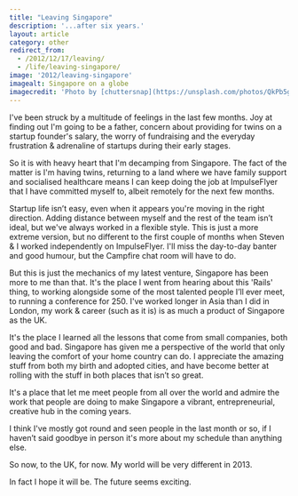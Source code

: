 ```yaml
---
title: "Leaving Singapore"
description: '...after six years.'
layout: article
category: other
redirect_from:
  - /2012/12/17/leaving/
  - /life/leaving-singapore/
image: '2012/leaving-singapore'
imagealt: Singapore on a globe
imagecredit: 'Photo by [chuttersnap](https://unsplash.com/photos/QkPb5g9p338) on Unsplash'
---
```


I've been struck by a multitude of feelings in the last few months. Joy at finding out I'm going to be a father, concern about providing for twins on a startup founder's salary, the worry of fundraising and the everyday frustration & adrenaline of startups during their early stages.

So it is with heavy heart that I'm decamping from Singapore. The fact of the matter is I'm having twins, returning to a land where we have family support and socialised healthcare means I can keep doing the job at ImpulseFlyer that I have committed myself to, albeit remotely for the next few months.

Startup life isn’t easy, even when it appears you're moving in the right direction. Adding distance between myself and the rest of the team isn’t ideal, but we've always worked in a flexible style. This is just a more extreme version, but no different to the first couple of months when Steven & I worked independently on ImpulseFlyer. I'll miss the day-to-day banter and good humour, but the Campfire chat room will have to do.

But this is just the mechanics of my latest venture, Singapore has been more to me than that. It's the place I went from hearing about this 'Rails' thing, to working alongside some of the most talented people I’ll ever meet, to running a conference for 250. I've worked longer in Asia than I did in London, my work & career (such as it is) is as much a product of Singapore as the UK.

It's the place I learned all the lessons that come from small companies, both good and bad. Singapore has given me a perspective of the world that only leaving the comfort of your home country can do. I appreciate the amazing stuff from both my birth and adopted cities, and have become better at rolling with the stuff in both places that isn’t so great.

It's a place that let me meet people from all over the world and admire the work that people are doing to make Singapore a vibrant, entrepreneurial, creative hub in the coming years.

I think I've mostly got round and seen people in the last month or so, if I haven’t said goodbye in person it's more about my schedule than anything else.

So now, to the UK, for now. My world will be very different in 2013.

In fact I hope it will be. The future seems exciting.
